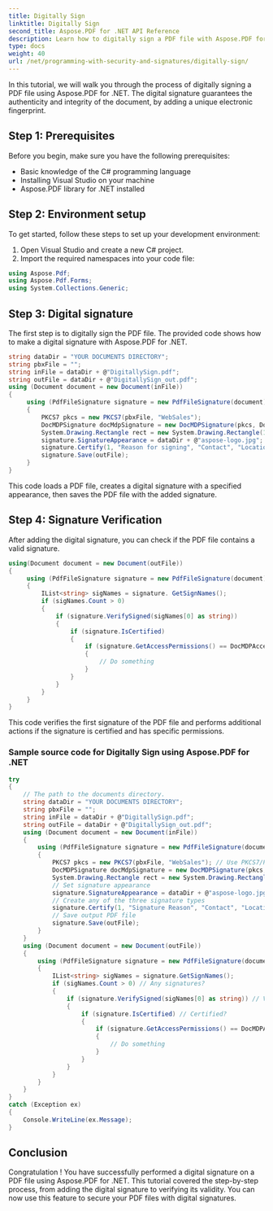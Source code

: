 ```yaml
---
title: Digitally Sign
linktitle: Digitally Sign
second_title: Aspose.PDF for .NET API Reference
description: Learn how to digitally sign a PDF file with Aspose.PDF for .NET.
type: docs
weight: 40
url: /net/programming-with-security-and-signatures/digitally-sign/
---
```


In this tutorial, we will walk you through the process of digitally signing a PDF file using Aspose.PDF for .NET. The digital signature guarantees the authenticity and integrity of the document, by adding a unique electronic fingerprint.

## Step 1: Prerequisites

Before you begin, make sure you have the following prerequisites:

- Basic knowledge of the C# programming language
- Installing Visual Studio on your machine
- Aspose.PDF library for .NET installed

## Step 2: Environment setup

To get started, follow these steps to set up your development environment:

1. Open Visual Studio and create a new C# project.
2. Import the required namespaces into your code file:

```csharp
using Aspose.Pdf;
using Aspose.Pdf.Forms;
using System.Collections.Generic;
```

## Step 3: Digital signature

The first step is to digitally sign the PDF file. The provided code shows how to make a digital signature with Aspose.PDF for .NET.

```csharp
string dataDir = "YOUR DOCUMENTS DIRECTORY";
string pbxFile = "";
string inFile = dataDir + @"DigitallySign.pdf";
string outFile = dataDir + @"DigitallySign_out.pdf";
using (Document document = new Document(inFile))
{
     using (PdfFileSignature signature = new PdfFileSignature(document))
     {
         PKCS7 pkcs = new PKCS7(pbxFile, "WebSales");
         DocMDPSignature docMdpSignature = new DocMDPSignature(pkcs, DocMDPAccessPermissions.FillingInForms);
         System.Drawing.Rectangle rect = new System.Drawing.Rectangle(100, 100, 200, 100);
         signature.SignatureAppearance = dataDir + @"aspose-logo.jpg";
         signature.Certify(1, "Reason for signing", "Contact", "Location", true, rect, docMdpSignature);
         signature.Save(outFile);
     }
}
```

This code loads a PDF file, creates a digital signature with a specified appearance, then saves the PDF file with the added signature.

## Step 4: Signature Verification

After adding the digital signature, you can check if the PDF file contains a valid signature.

```csharp
using(Document document = new Document(outFile))
{
     using (PdfFileSignature signature = new PdfFileSignature(document))
     {
         IList<string> sigNames = signature. GetSignNames();
         if (sigNames.Count > 0)
         {
             if (signature.VerifySigned(sigNames[0] as string))
             {
                 if (signature.IsCertified)
                 {
                     if (signature.GetAccessPermissions() == DocMDPAccessPermissions.FillingInForms)
                     {
                         // Do something
                     }
                 }
             }
         }
     }
}
```

This code verifies the first signature of the PDF file and performs additional actions if the signature is certified and has specific permissions.

### Sample source code for Digitally Sign using Aspose.PDF for .NET 
```csharp
try
{
	// The path to the documents directory.
	string dataDir = "YOUR DOCUMENTS DIRECTORY";
	string pbxFile = "";
	string inFile = dataDir + @"DigitallySign.pdf";
	string outFile = dataDir + @"DigitallySign_out.pdf";
	using (Document document = new Document(inFile))
	{
		using (PdfFileSignature signature = new PdfFileSignature(document))
		{
			PKCS7 pkcs = new PKCS7(pbxFile, "WebSales"); // Use PKCS7/PKCS7Detached objects
			DocMDPSignature docMdpSignature = new DocMDPSignature(pkcs, DocMDPAccessPermissions.FillingInForms);
			System.Drawing.Rectangle rect = new System.Drawing.Rectangle(100, 100, 200, 100);
			// Set signature appearance
			signature.SignatureAppearance = dataDir + @"aspose-logo.jpg";
			// Create any of the three signature types
			signature.Certify(1, "Signature Reason", "Contact", "Location", true, rect, docMdpSignature);
			// Save output PDF file
			signature.Save(outFile);
		}
	}
	using (Document document = new Document(outFile))
	{
		using (PdfFileSignature signature = new PdfFileSignature(document))
		{
			IList<string> sigNames = signature.GetSignNames();
			if (sigNames.Count > 0) // Any signatures?
			{
				if (signature.VerifySigned(sigNames[0] as string)) // Verify first one
				{
					if (signature.IsCertified) // Certified?
					{
						if (signature.GetAccessPermissions() == DocMDPAccessPermissions.FillingInForms) // Get access permission
						{
							// Do something
						}
					}
				}
			}
		}
	}
}
catch (Exception ex)
{
	Console.WriteLine(ex.Message);
}
```

## Conclusion

Congratulation ! You have successfully performed a digital signature on a PDF file using Aspose.PDF for .NET. This tutorial covered the step-by-step process, from adding the digital signature to verifying its validity. You can now use this feature to secure your PDF files with digital signatures.

